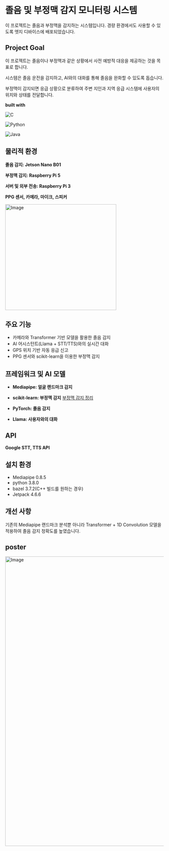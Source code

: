 # 졸음 및 부정맥 감지 모니터링 시스템
이 프로젝트는 졸음과 부정맥을 감지하는 시스템입니다. 경량 환경에서도 사용할 수 있도록 엣지 디바이스에 배포되었습니다.

## Project Goal
이 프로젝트는 졸음이나 부정맥과 같은 상황에서 사전 예방적 대응을 제공하는 것을 목표로 합니다.

시스템은 졸음 운전을 감지하고, AI와의 대화를 통해 졸음을 완화할 수 있도록 돕습니다.

부정맥이 감지되면 응급 상황으로 분류하여 주변 지인과 지역 응급 시스템에 사용자의 위치와 상태를 전달합니다.

**built with**

![C](https://img.shields.io/badge/c-%2300599C.svg?style=for-the-badge&logo=c&logoColor=white)

![Python](https://img.shields.io/badge/python-3670A0?style=for-the-badge&logo=python&logoColor=ffdd54)

![Java](https://img.shields.io/badge/java-%23ED8B00.svg?style=for-the-badge&logo=openjdk&logoColor=white)

## 물리적 환경

**졸음 감지: Jetson Nano B01**

**부정맥 감지: Raspberry Pi 5**

**서버 및 외부 전송: Raspberry Pi 3**

**PPG 센서, 카메라, 마이크, 스피커**

<img width="353" height="335" alt="Image" src="https://github.com/user-attachments/assets/f915e30d-eab1-4d76-8097-436eb2040182" />

## 주요 기능
* 카메라와 Transformer 기반 모델을 활용한 졸음 감지
* AI 어시스턴트(Llama + STT/TTS)와의 실시간 대화
* GPS 위치 기반 자동 응급 신고
* PPG 센서와 scikit-learn을 이용한 부정맥 감지
## 프레임워크 및 AI 모델
* **Mediapipe: 얼굴 랜드마크 감지**

* **scikit-learn: 부정맥 감지**
 [부정맥 감지 정리](https://scratched-vise-e9a.notion.site/learning-PPG-data-1d60a75193b480e19feed34ca9d18802?source=copy_link)

* **PyTorch: 졸음 감지**

* **Llama: 사용자와의 대화**

## API
**Google STT, TTS API**

## 설치 환경
* Mediapipe 0.8.5
* python 3.8.0
* bazel 3.7.2(C++ 빌드를 원하는 경우)
* Jetpack 4.6.6

## 개선 사항
기존의 Mediapipe 랜드마크 분석뿐 아니라 Transformer + 1D Convolution 모델을 적용하여 졸음 감지 정확도를 높였습니다.

## poster
<img width="680" height="917" alt="Image" src="https://github.com/user-attachments/assets/d800c5d3-c783-4ffa-a639-af57e582ff3d" />
